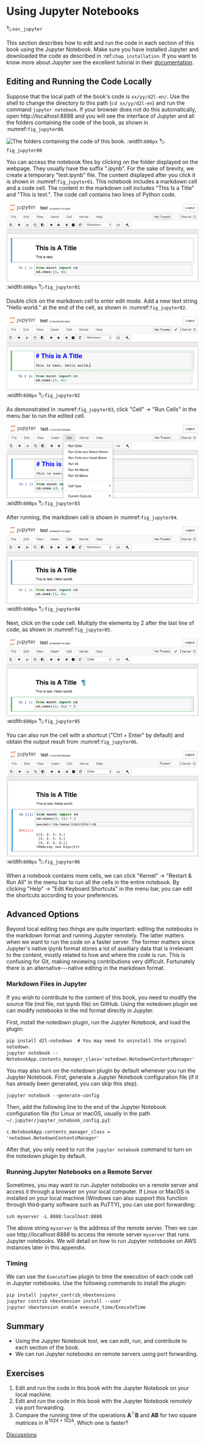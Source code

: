# Using Jupyter Notebooks
:label:`sec_jupyter`


This section describes how to edit and run the code
in each section of this book
using the Jupyter Notebook. Make sure you have
installed Jupyter and downloaded the
code as described in
:ref:`chap_installation`.
If you want to know more about Jupyter see the excellent tutorial in
their [documentation](https://jupyter.readthedocs.io/en/latest/).


## Editing and Running the Code Locally

Suppose that the local path of the book's code is `xx/yy/d2l-en/`. Use the shell to change the directory to this path (`cd xx/yy/d2l-en`) and run the command `jupyter notebook`. If your browser does not do this automatically, open http://localhost:8888 and you will see the interface of Jupyter and all the folders containing the code of the book, as shown in :numref:`fig_jupyter00`.

![The folders containing the code of this book.](../img/jupyter00.png)
:width:`600px`
:label:`fig_jupyter00`


You can access the notebook files by clicking on the folder displayed on the webpage.
They usually have the suffix ".ipynb".
For the sake of brevity, we create a temporary "test.ipynb" file.
The content displayed after you click it is
shown in :numref:`fig_jupyter01`.
This notebook includes a markdown cell and a code cell. The content in the markdown cell includes "This Is a Title" and "This is text.".
The code cell contains two lines of Python code.

![Markdown and code cells in the "text.ipynb" file.](../img/jupyter01.png)
:width:`600px`
:label:`fig_jupyter01`


Double click on the markdown cell to enter edit mode.
Add a new text string "Hello world." at the end of the cell, as shown in :numref:`fig_jupyter02`.

![Edit the markdown cell.](../img/jupyter02.png)
:width:`600px`
:label:`fig_jupyter02`


As demonstrated in :numref:`fig_jupyter03`,
click "Cell" $\rightarrow$ "Run Cells" in the menu bar to run the edited cell.

![Run the cell.](../img/jupyter03.png)
:width:`600px`
:label:`fig_jupyter03`

After running, the markdown cell is shown in :numref:`fig_jupyter04`.

![The markdown cell after running.](../img/jupyter04.png)
:width:`600px`
:label:`fig_jupyter04`


Next, click on the code cell. Multiply the elements by 2 after the last line of code, as shown in :numref:`fig_jupyter05`.

![Edit the code cell.](../img/jupyter05.png)
:width:`600px`
:label:`fig_jupyter05`


You can also run the cell with a shortcut ("Ctrl + Enter" by default) and obtain the output result from :numref:`fig_jupyter06`.

![Run the code cell to obtain the output.](../img/jupyter06.png)
:width:`600px`
:label:`fig_jupyter06`


When a notebook contains more cells, we can click "Kernel" $\rightarrow$ "Restart & Run All" in the menu bar to run all the cells in the entire notebook. By clicking "Help" $\rightarrow$ "Edit Keyboard Shortcuts" in the menu bar, you can edit the shortcuts according to your preferences.

## Advanced Options

Beyond local editing two things are quite important: editing the notebooks in the markdown format and running Jupyter remotely.
The latter matters when we want to run the code on a faster server.
The former matters since Jupyter's native ipynb format stores a lot of auxiliary data that is
irrelevant to the content,
mostly related to how and where the code is run.
This is confusing for Git, making
reviewing contributions very difficult.
Fortunately there is an alternative---native editing in the markdown format.

### Markdown Files in Jupyter

If you wish to contribute to the content of this book, you need to modify the
source file (md file, not ipynb file) on GitHub.
Using the notedown plugin we
can modify notebooks in the md format directly in Jupyter.


First, install the notedown plugin, run the Jupyter Notebook, and load the plugin:

```
pip install d2l-notedown  # You may need to uninstall the original notedown.
jupyter notebook --NotebookApp.contents_manager_class='notedown.NotedownContentsManager'
```


You may also turn on the notedown plugin by default whenever you run the Jupyter Notebook.
First, generate a Jupyter Notebook configuration file (if it has already been generated, you can skip this step).

```
jupyter notebook --generate-config
```


Then, add the following line to the end of the Jupyter Notebook configuration file (for Linux or macOS, usually in the path `~/.jupyter/jupyter_notebook_config.py`):

```
c.NotebookApp.contents_manager_class = 'notedown.NotedownContentsManager'
```


After that, you only need to run the `jupyter notebook` command to turn on the notedown plugin by default.

### Running Jupyter Notebooks on a Remote Server

Sometimes, you may want to run Jupyter notebooks on a remote server and access it through a browser on your local computer. If Linux or MacOS is installed on your local machine (Windows can also support this function through third-party software such as PuTTY), you can use port forwarding:

```
ssh myserver -L 8888:localhost:8888
```


The above string `myserver` is the address of the remote server.
Then we can use http://localhost:8888 to access the remote server `myserver` that runs Jupyter notebooks. We will detail on how to run Jupyter notebooks on AWS instances
later in this appendix.

### Timing

We can use the `ExecuteTime` plugin to time the execution of each code cell in Jupyter notebooks.
Use the following commands to install the plugin:

```
pip install jupyter_contrib_nbextensions
jupyter contrib nbextension install --user
jupyter nbextension enable execute_time/ExecuteTime
```


## Summary

* Using the Jupyter Notebook tool, we can edit, run, and contribute to each section of the book.
* We can run Jupyter notebooks on remote servers using port forwarding.


## Exercises

1. Edit and run the code in this book with the Jupyter Notebook on your local machine.
1. Edit and run the code in this book with the Jupyter Notebook *remotely* via port forwarding.
1. Compare the running time of the operations $\mathbf{A}^\top \mathbf{B}$ and $\mathbf{A} \mathbf{B}$ for two square matrices in $\mathbb{R}^{1024 \times 1024}$. Which one is faster?


[Discussions](https://discuss.d2l.ai/t/421)
